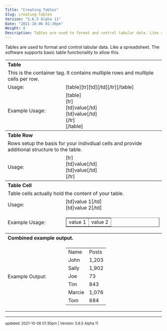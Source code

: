 ```yaml
---
Title: "Creating Tables"
Slug: creating-tables
Version: "5.6.5 Alpha 11"
Date: "2021-10-06 01:30pm"
Weight: 8
Description: Tables are used to format and control tabular data. Like a spreadsheet. The software supports basic table functionality to allow this.
---
```


<p>Tables are used to format and control tabular data. Like a spreadsheet. The software supports basic table functionality to allow this.</p>

<div class="restore">
<table>
	<tr>
		<th style="text-align:left;" colspan="2">Table</th>
	</tr>
	<tr>
		<td colspan="2">This is the container tag. It contains multiple rows and multiple cells per row.</td>
	</tr>
	<tr>
		<td>Usage:</td>
		<td>[table][tr][td][/td][/tr][/table]</td>
	</tr>
	<tr>
		<td>Example Usage:</td>
		<td>[table]<br />[tr]<br />[td]value[/td]<br />[td]value[/td]<br />[/tr]<br />[/table]</td>
	</tr>
	<tr>
		<th style="text-align:left;" colspan="2">Table Row</th>
	</tr>
	<tr>
		<td colspan="2">Rows setup the basis for your indivdiual cells and provide additional structure to the table.</td>
	</tr>
	<tr>
		<td>Usage:</td>
		<td>[tr]<br />[td]value[/td]<br />[td]value[/td]<br />[/tr]</td>
	</tr>
		<tr>
		<th style="text-align:left;" colspan="2">Table Cell</th>
	</tr>
	<tr>
		<td colspan="2">Table cells actually hold the content of your table.</td>
	</tr>
	<tr>
		<td>Usage:</td>
		<td>[td]value 1[/td]<br />[td]value 2[/td]</td>
	</tr>
	<tr>
		<td>Example Usage:</td>
		<td><table border="1"><tr><td>value 1</td><td>value 2</td></tr></table></td>
	</tr>
	<tr>
		<th style="text-align:left;" colspan="2">Combined example output.</th>
	</tr>
	<tr>
		<td>Example Output:</td>
		<td >
		<table>
			<tr>
				<td>Name</td>
				<td>Posts</td>
			</tr>
			<tr>
				<td>John</td>
				<td>1,203</td>
			</tr>
			<tr>
				<td>Sally</td>
				<td>1,902</td>
			</tr>
			<tr>
				<td>Joe</td>
				<td>73</td>
			</tr>
			<tr>
				<td>Tim</td>
				<td>843</td>
			</tr>
			<tr>
				<td>Marcie</td>
				<td>1,076</td>
			</tr>
			<tr>
				<td>Tom</td>
				<td>684</td>
			</tr>
		</table>
		</td>
	</tr>
</table>
</div>

<hr>
<small>
updated: 2021-10-06 01:30pm | Version: 5.6.5 Alpha 11
</small>